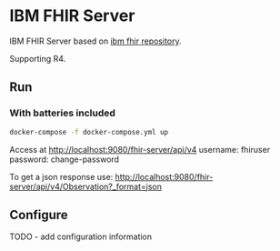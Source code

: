 # IBM FHIR Server

IBM FHIR Server based on [ibm fhir repository](https://github.com/IBM/FHIR).

Supporting  R4.

## Run

### With batteries included

```sh
docker-compose -f docker-compose.yml up
```

Access at <http://localhost:9080/fhir-server/api/v4>
username: fhiruser
password: change-password

To get a json response use: <http://localhost:9080/fhir-server/api/v4/Observation?_format=json>

## Configure

TODO - add configuration information

